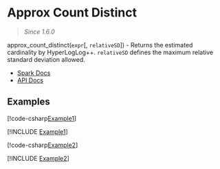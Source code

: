 ﻿# Approx Count Distinct

> _Since 1.6.0_

approx_count_distinct(`expr`[, `relativeSD`]) - Returns the estimated
cardinality by HyperLogLog++. `relativeSD` defines the maximum relative standard
deviation allowed.

* [Spark Docs](https://spark.apache.org/docs/3.2.2/api/sql/index.html#approx_count_distinct)
* [API Docs](xref:TypedSpark.NET.Functions.ApproxCountDistinct*)

## Examples

[!code-csharp[Example1](../../../TypedSpark.NET.Tests/Examples/ApproxCountDistinct.cs#Example1)]

[!INCLUDE [Example1](../../../TypedSpark.NET.Tests/Examples/__examples__/ApproxCountDistinct.Case1.md)]

[!code-csharp[Example2](../../../TypedSpark.NET.Tests/Examples/ApproxCountDistinct.cs#Example2)]

[!INCLUDE [Example2](../../../TypedSpark.NET.Tests/Examples/__examples__/ApproxCountDistinct.Case2.md)]
